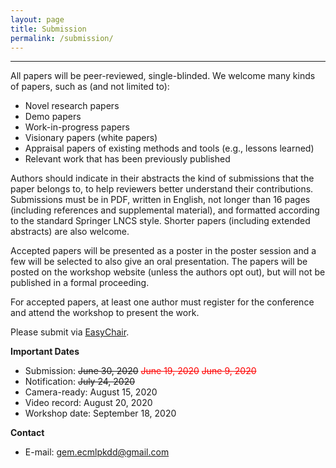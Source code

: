 ```yaml
---
layout: page
title: Submission
permalink: /submission/
---
```

---
All papers will be peer-reviewed, single-blinded. We welcome many kinds of papers, such as (and not limited to):
- Novel research papers
- Demo papers
- Work-in-progress papers
- Visionary papers (white papers)
- Appraisal papers of existing methods and tools (e.g., lessons learned)
- Relevant work that has been previously published

Authors should indicate in their abstracts the kind of submissions that the paper belongs to, to help reviewers better understand their contributions. Submissions must be in PDF, written in English, not longer than 16 pages (including references and supplemental material), and formatted according to the standard Springer LNCS style. Shorter papers (including extended abstracts) are also welcome.

Accepted papers will be presented as a poster in the poster session and a few will be selected to also give an oral presentation. The papers will be posted on the workshop website (unless the authors opt out), but will not be published in a formal proceeding.

For accepted papers, at least one author must register for the conference and attend the workshop to present the work.

Please submit via [EasyChair](https://easychair.org/conferences/?conf=gem2020).

**Important Dates**
- Submission: ~~June 30, 2020~~ <span style="color:red">~~June 19, 2020~~</span> <span style="color:red">~~June 9, 2020~~</span>
- Notification: ~~July 24, 2020~~
- Camera-ready: August 15, 2020
- Video record: August 20, 2020
- Workshop date: September 18, 2020

**Contact**
- E-mail: gem.ecmlpkdd@gmail.com
